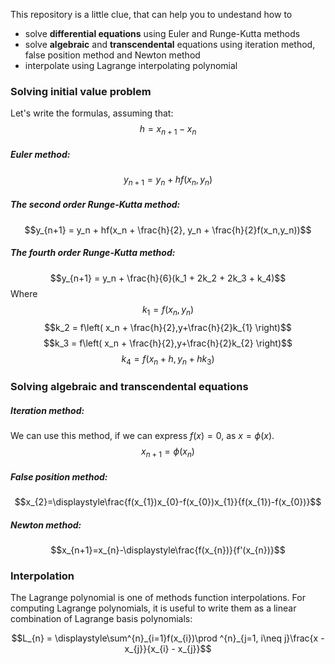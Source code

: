 
This repository is a little clue, that can help you to undestand how to
- solve **differential equations** using Euler and Runge-Kutta methods
- solve **algebraic** and **transcendental** equations using iteration method, false position method and Newton method
- interpolate using Lagrange interpolating polynomial
### Solving initial value problem
Let's write the formulas, assuming that:
$$h=x_{n+1}-x_n$$

##### Euler method:
$$y_{n+1} = y_n + hf(x_n, y_n)$$

##### The second order Runge-Kutta method:
$$y_{n+1} = y_n + hf(x_n + \frac{h}{2}, y_n + \frac{h}{2}f(x_n,y_n))$$

##### The fourth order Runge-Kutta method:
$$y_{n+1} = y_n + \frac{h}{6}(k_1 + 2k_2 + 2k_3 + k_4)$$
Where
$$k_1 = f(x_n,y_n)$$
$$k_2 = f\left( x_n + \frac{h}{2},y+\frac{h}{2}k_{1} \right)$$
$$k_3 = f\left( x_n + \frac{h}{2},y+\frac{h}{2}k_{2} \right)$$
$$k_{4} = f(x_n + h, y_n + hk_{3})$$

### Solving algebraic and transcendental equations
##### Iteration method:
We can use this method, if we can express $f(x)=0$, as $x=\phi(x)$.
$$x_{n+1}=\phi(x_{n})$$
##### False position method:
$$x_{2}=\displaystyle\frac{f(x_{1})x_{0}-f(x_{0})x_{1}}{f(x_{1})-f(x_{0})}$$
##### Newton method:
$$x_{n+1}=x_{n}-\displaystyle\frac{f(x_{n})}{f'(x_{n})}$$
### Interpolation
The Lagrange polynomial is one of methods function interpolations.
For computing Lagrange polynomials, it is useful to write them as a linear combination of Lagrange basis polynomials:

$$L_{n} = \displaystyle\sum^{n}_{i=1}f(x_{i})\prod ^{n}_{j=1, i\neq j}\frac{x - x_{j}}{x_{i} - x_{j}}$$